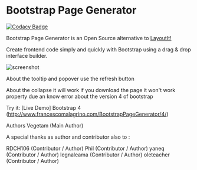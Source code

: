 Bootstrap Page Generator
======================

[![Codacy Badge](https://www.codacy.com/project/badge/970393072b7c492c87e5ddb3ff0bfa32)](https://www.codacy.com/app/francesco-malagrino/BootstrapPageGenerator)

Bootstrap Page Generator is an Open Source alternative to [LayoutIt!](http://www.layoutit.com/)

Create frontend code simply and quickly with Bootstrap using a drag & drop interface builder.

![screenshot](https://cloud.githubusercontent.com/assets/1483414/18440053/f5c2e120-7907-11e6-9770-d10ac5082959.PNG)

About the tooltip and popover use the refresh button

About the collapse it will work if you download the page it won't work property due an know error about the version 4 of bootstrap

Try it: [Live Demo] Bootstrap 4 (http://www.francescomalagrino.com/BootstrapPageGenerator/4/)

Authors
Vegetam (Main Author)

A special thanks as author and contributor also to :

RDCH106 (Contributor / Author)
Phil (Contributor / Author)
yaneq (Contributor / Author)
legnaleama (Contributor / Author)
oleteacher (Contributor / Author)
